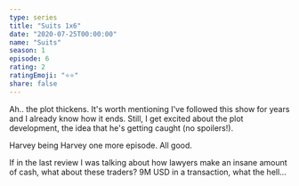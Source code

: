 ```yaml
---
type: series
title: "Suits 1x6"
date: "2020-07-25T00:00:00"
name: "Suits"
season: 1
episode: 6
rating: 2
ratingEmoji: "⭐️⭐️"
share: false
---
```


Ah.. the plot thickens. It's worth mentioning I've followed this show for years and I already know how it ends. Still, I get excited about the plot development, the idea that he's getting caught (no spoilers!).

Harvey being Harvey one more episode. All good.

If in the last review I was talking about how lawyers make an insane amount of cash, what about these traders? 9M USD in a transaction, what the hell...
